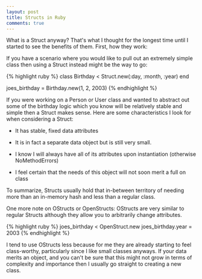 ```yaml
---
layout: post
title: Structs in Ruby
comments: true
---
```


What is a Struct anyway? That's what I thought for the longest time until I started to see the benefits of them. First, how they work:

If you have a scenario where you would like to pull out an extremely simple class then using a Struct instead might be the way to go:

{% highlight ruby %}
class Birthday < Struct.new(:day, :month, :year)
end

joes_birthday = Birthday.new(1, 2, 2003)
{% endhighlight %}

If you were working on a Person or User class and wanted to abstract out some of the birthday logic which you know will be relatively stable and simple then a Struct makes sense. Here are some characteristics I look for when considering a Struct:

* It has stable, fixed data attributes

* It is in fact a separate data object but is still very small.

* I know I will always have all of its attributes upon instantiation (otherwise NoMethodErrors)

* I feel certain that the needs of this object will not soon merit a full on class

To summarize, Structs usually hold that in-between territory of needing more than an in-memory hash and less than a regular class.

One more note on OStructs or OpenStructs: OStructs are very similar to regular Structs although they allow you to arbitrarily change attributes.

{% highlight ruby %}
joes_birthday < OpenStruct.new
joes_birthday.year = 2003
{% endhighlight %}

I tend to use OStructs less because for me they are already starting to feel class-worthy, particularly since I like small classes anyways. If your data merits an object, and you can't be sure that this might not grow in terms of complexity and importance then I usually go straight to creating a new class.
